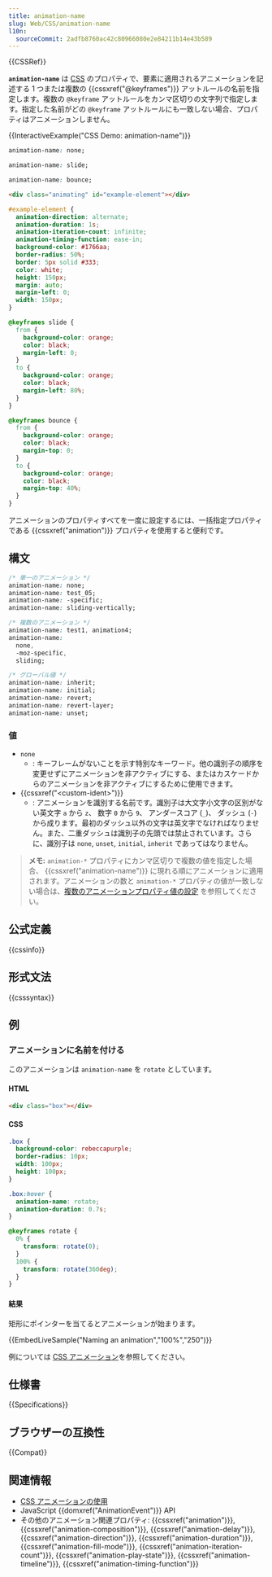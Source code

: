 ```yaml
---
title: animation-name
slug: Web/CSS/animation-name
l10n:
  sourceCommit: 2adfb8760ac42c80966080e2e84211b14e43b589
---
```


{{CSSRef}}

**`animation-name`** は [CSS](/ja/docs/Web/CSS) のプロパティで、要素に適用されるアニメーションを記述する 1 つまたは複数の {{cssxref("@keyframes")}} アットルールの名前を指定します。複数の `@keyframe` アットルールをカンマ区切りの文字列で指定します。指定した名前がどの `@keyframe` アットルールにも一致しない場合、プロパティはアニメーションしません。

{{InteractiveExample("CSS Demo: animation-name")}}

```css interactive-example-choice
animation-name: none;
```

```css interactive-example-choice
animation-name: slide;
```

```css interactive-example-choice
animation-name: bounce;
```

```html interactive-example
<div class="animating" id="example-element"></div>
```

```css interactive-example
#example-element {
  animation-direction: alternate;
  animation-duration: 1s;
  animation-iteration-count: infinite;
  animation-timing-function: ease-in;
  background-color: #1766aa;
  border-radius: 50%;
  border: 5px solid #333;
  color: white;
  height: 150px;
  margin: auto;
  margin-left: 0;
  width: 150px;
}

@keyframes slide {
  from {
    background-color: orange;
    color: black;
    margin-left: 0;
  }
  to {
    background-color: orange;
    color: black;
    margin-left: 80%;
  }
}

@keyframes bounce {
  from {
    background-color: orange;
    color: black;
    margin-top: 0;
  }
  to {
    background-color: orange;
    color: black;
    margin-top: 40%;
  }
}
```

アニメーションのプロパティすべてを一度に設定するには、一括指定プロパティである {{cssxref("animation")}} プロパティを使用すると便利です。

## 構文

```css
/* 単一のアニメーション */
animation-name: none;
animation-name: test_05;
animation-name: -specific;
animation-name: sliding-vertically;

/* 複数のアニメーション */
animation-name: test1, animation4;
animation-name:
  none,
  -moz-specific,
  sliding;

/* グローバル値 */
animation-name: inherit;
animation-name: initial;
animation-name: revert;
animation-name: revert-layer;
animation-name: unset;
```

### 値

- `none`
  - : キーフレームがないことを示す特別なキーワード。他の識別子の順序を変更せずにアニメーションを非アクティブにする、またはカスケードからのアニメーションを非アクティブにするために使用できます。
- {{cssxref("&lt;custom-ident&gt;")}}
  - : アニメーションを識別する名前です。識別子は大文字小文字の区別がない英文字 `a` から `z`、 数字 `0` から `9`、 アンダースコア (`_`)、 ダッシュ (`-`) から成ります。最初のダッシュ以外の文字は英文字でなければなりません。また、二重ダッシュは識別子の先頭では禁止されています。さらに、識別子は `none`, `unset`, `initial`, `inherit` であってはなりません。

> **メモ:** `animation-*` プロパティにカンマ区切りで複数の値を指定した場合、 {{cssxref("animation-name")}} に現れる順にアニメーションに適用されます。アニメーションの数と `animation-*` プロパティの値が一致しない場合は、[複数のアニメーションプロパティ値の設定](/ja/docs/Web/CSS/CSS_animations/Using_CSS_animations#複数のアニメーションプロパティ値の設定) を参照してください。

## 公式定義

{{cssinfo}}

## 形式文法

{{csssyntax}}

## 例

### アニメーションに名前を付ける

このアニメーションは `animation-name` を `rotate` としています。

#### HTML

```html
<div class="box"></div>
```

#### CSS

```css
.box {
  background-color: rebeccapurple;
  border-radius: 10px;
  width: 100px;
  height: 100px;
}

.box:hover {
  animation-name: rotate;
  animation-duration: 0.7s;
}

@keyframes rotate {
  0% {
    transform: rotate(0);
  }
  100% {
    transform: rotate(360deg);
  }
}
```

#### 結果

矩形にポインターを当てるとアニメーションが始まります。

{{EmbedLiveSample("Naming an animation","100%","250")}}

例については [CSS アニメーション](/ja/docs/Web/CSS/CSS_animations/Using_CSS_animations)を参照してください。

## 仕様書

{{Specifications}}

## ブラウザーの互換性

{{Compat}}

## 関連情報

- [CSS アニメーションの使用](/ja/docs/Web/CSS/CSS_animations/Using_CSS_animations)
- JavaScript {{domxref("AnimationEvent")}} API
- その他のアニメーション関連プロパティ: {{cssxref("animation")}}, {{cssxref("animation-composition")}}, {{cssxref("animation-delay")}}, {{cssxref("animation-direction")}}, {{cssxref("animation-duration")}}, {{cssxref("animation-fill-mode")}}, {{cssxref("animation-iteration-count")}}, {{cssxref("animation-play-state")}}, {{cssxref("animation-timeline")}}, {{cssxref("animation-timing-function")}}
